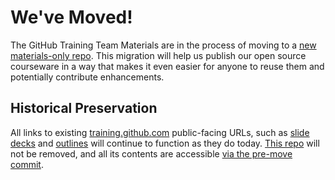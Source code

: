 # We've Moved!
The GitHub Training Team Materials are in the process of moving to a [new materials-only repo](https://github.com/github/training-materials).  This migration will help us publish our open source courseware in a way that makes it even easier for anyone to reuse them and potentially contribute enhancements.

## Historical Preservation
All links to existing [training.github.com](http://training.github.com) public-facing URLs, such as [slide decks](http://training.github.com/presentations) and [outlines](http://training.github.com/courses) will continue to function as they do today.  [This repo](https://github.com/github/training.github.com) will not be removed, and all its contents are accessible [via the pre-move commit](https://github.com/github/training.github.com/tree/7049d7532a6856411e34046aedfce43a4afaf424).
